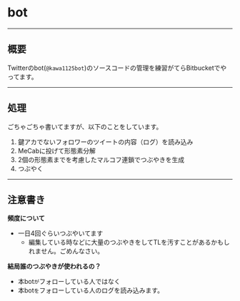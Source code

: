 # bot 

---

## 概要
Twitterのbot(`@kawa1125bot`)のソースコードの管理を練習がてらBitbucketでやってます。

---

## 処理
ごちゃごちゃ書いてますが、以下のことをしています。

   1. 鍵アカでないフォロワーのツイートの内容（ログ）を読み込み
   2. MeCabに投げて形態素分解
   3. 2個の形態素までを考慮したマルコフ連鎖でつぶやきを生成
   4. つぶやく    

---

## 注意書き
**頻度について**

* 一日4回ぐらいつぶやいてます
  * 編集している時などに大量のつぶやきをしてTLを汚すことがあるかもしれません。ごめんなさい。   

**結局誰のつぶやきが使われるの？**

  * 本bot`が`フォローしている人ではなく
  * 本bot`を`フォローしている人のログを読み込みます。    

